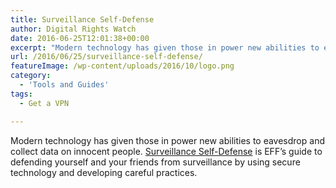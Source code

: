 ```yaml
---
title: Surveillance Self-Defense
author: Digital Rights Watch
date: 2016-06-25T12:01:38+00:00
excerpt: "Modern technology has given those in power new abilities to eavesdrop and collect data on innocent people. Surveillance Self-Defense is EFF's guide to defending yourself and your friends from surveillance by using secure technology and developing careful practices."
url: /2016/06/25/surveillance-self-defense/
featureImage: /wp-content/uploads/2016/10/logo.png
category:
  - 'Tools and Guides'
tags:
  - Get a VPN

---
```

Modern technology has given those in power new abilities to eavesdrop and collect data on innocent people. [Surveillance Self-Defense][1] is EFF&#8217;s guide to defending yourself and your friends from surveillance by using secure technology and developing careful practices.

 [1]: https://ssd.eff.org/
